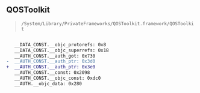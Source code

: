 ## QOSToolkit

> `/System/Library/PrivateFrameworks/QOSToolkit.framework/QOSToolkit`

```diff

   __DATA_CONST.__objc_protorefs: 0x8
   __DATA_CONST.__objc_superrefs: 0x18
   __AUTH_CONST.__auth_got: 0x730
-  __AUTH_CONST.__auth_ptr: 0x3d0
+  __AUTH_CONST.__auth_ptr: 0x3e0
   __AUTH_CONST.__const: 0x2098
   __AUTH_CONST.__objc_const: 0xdc0
   __AUTH.__objc_data: 0x280

```
